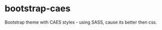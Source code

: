 bootstrap-caes
==============

Bootstrap theme with CAES styles - using SASS, cause its better then css.


